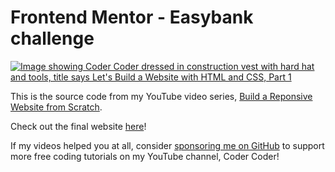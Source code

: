 # Frontend Mentor - Easybank challenge

<a href="https://www.youtube.com/playlist?list=PLUWqFDiirlsuYscECzks6zIZWr_Cfcx9k"><img src="https://i.imgur.com/tg5xw3w.jpg" alt="Image showing Coder Coder dressed in construction vest with hard hat and tools, title says Let's Build a Website with HTML and CSS, Part 1"></a>

This is the source code from my YouTube video series, [Build a Reponsive Website from Scratch](https://www.youtube.com/playlist?list=PLUWqFDiirlsuYscECzks6zIZWr_Cfcx9k).

Check out the final website [here](https://codercoder-easybank.pages.dev/)!

If my videos helped you at all, consider [sponsoring me on GitHub](https://github.com/sponsors/thecodercoder) to support more free coding tutorials on my YouTube channel, Coder Coder!
